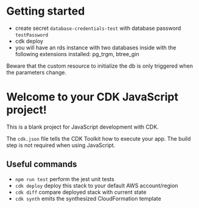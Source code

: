 # Getting started
* create secret `database-credentials-test` with database password `testPassword`
* cdk deploy
* you will have an rds instance with two databases inside with the following extensions installed: pg_trgm, btree_gin

Beware that the custom resource to initialize the db is only triggered when the parameters change.

# Welcome to your CDK JavaScript project!

This is a blank project for JavaScript development with CDK.

The `cdk.json` file tells the CDK Toolkit how to execute your app. The build step is not required when using JavaScript.

## Useful commands

 * `npm run test`         perform the jest unit tests
 * `cdk deploy`           deploy this stack to your default AWS account/region
 * `cdk diff`             compare deployed stack with current state
 * `cdk synth`            emits the synthesized CloudFormation template
